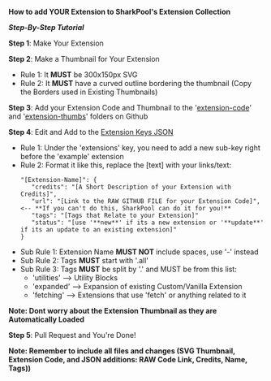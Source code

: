 
**How to add YOUR Extension to SharkPool's Extension Collection**

***Step-By-Step Tutorial***

**Step 1**: Make Your Extension

**Step 2**: Make a Thumbnail for Your Extension
  - Rule 1: It **MUST** be 300x150px SVG
  - Rule 2: It **MUST** have a curved outline bordering the thumbnail (Copy the Borders used in Existing Thumbnails)

**Step 3**: Add your Extension Code and Thumbnail to the '[extension-code](https://github.com/SharkPool-SP/SharkPools-Extensions/tree/main/extension-code)' and '[extension-thumbs](https://github.com/SharkPool-SP/SharkPools-Extensions/tree/main/extension-thumbs)' folders on Github

**Step 4**: Edit and Add to the [Extension Keys JSON](https://github.com/SharkPool-SP/SharkPools-Extensions/blob/main/Gallery%20Files/Extension%20Keys.json)
  - Rule 1: Under the 'extensions' key, you need to add a new sub-key right before the 'example' extension
  - Rule 2: Format it like this, replace the [text] with your links/text:
    ```
    "[Extension-Name]": {
       "credits": "[A Short Description of your Extension with Credits]",
       "url": "[Link to the RAW GITHUB FILE for your Extension Code]", <-- **If you can't do this, SharkPool can do it for you!**
       "tags": "[Tags that Relate to your Extension]"
       "status": "[use '**new**' if its a new extension or '**update**' if its an update to an existing extension]"
    }
  - Sub Rule 1: Extension Name **MUST NOT** include spaces, use '-' instead
  - Sub Rule 2: Tags **MUST** start with '.all'
  - Sub Rule 3: Tags **MUST** be split by '.' and MUST be from this list:
    - 'utilities' --> Utility Blocks
	- 'expanded' --> Expansion of existing Custom/Vanilla Extension
	- 'fetching' --> Extensions that use 'fetch' or anything related to it

  **Note: Dont worry about the Extension Thumbnail as they are Automatically Loaded**

**Step 5**: Pull Request and You're Done!

**Note: Remember to include all files and changes (SVG Thumbnail, Extension Code, and JSON additions: RAW Code Link, Credits, Name, Tags))**
